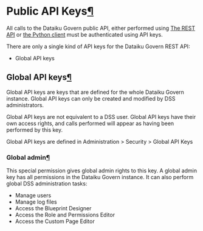 Public API Keys[¶](#public-api-keys "Permalink to this heading")
================================================================


All calls to the Dataiku Govern public API, either performed using [The REST API](rest.html) or [the Python client](https://developer.dataiku.com/latest/concepts-and-examples/govern/index.html "(in Developer Guide)") must be authenticated using API keys.


There are only a single kind of API keys for the Dataiku Govern REST API:


* Global API keys



Global API keys[¶](#global-api-keys "Permalink to this heading")
----------------------------------------------------------------


Global API keys are keys that are defined for the whole Dataiku Govern instance. Global API keys can only be created and modified by DSS administrators.


Global API keys are not equivalent to a DSS user. Global API keys have their own access rights, and calls performed will appear as having been performed by this key.


Global API keys are defined in Administration \> Security \> Global API Keys



### Global admin[¶](#global-admin "Permalink to this heading")


This special permission gives global admin rights to this key. A global admin key has all permissions in the Dataiku Govern instance. It can also perform global DSS administration tasks:


* Manage users
* Manage log files
* Access the Blueprint Designer
* Access the Role and Permissions Editor
* Access the Custom Page Editor